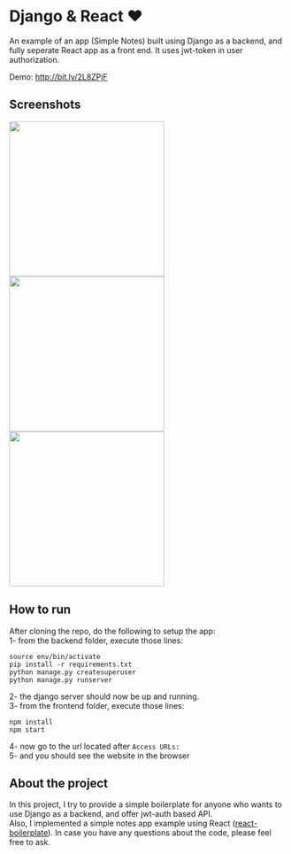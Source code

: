 # Django & React :heart:
An example of an app (Simple Notes) built using Django as a backend, and fully seperate React app as a front end. It uses jwt-token in user authorization.

Demo: http://bit.ly/2L8ZPjF

## Screenshots
<p>
  <img align="top" src="https://user-images.githubusercontent.com/37724969/48160436-bb459b00-e28c-11e8-99fc-d077cdf19100.png" width="280">
  <img align="top" src="https://user-images.githubusercontent.com/37724969/48160013-a0bef200-e28b-11e8-9172-70fc46a11235.png" width="280">
  <img align="top" src="https://user-images.githubusercontent.com/37724969/48160012-a0265b80-e28b-11e8-8997-90a68a6b8c3a.png" width="280">
</p>

## How to run
After cloning the repo, do the following to setup the app:<br />
1- from the backend folder, execute those lines:
```
source env/bin/activate
pip install -r requirements.txt
python manage.py createsuperuser
python manage.py runserver
```
2- the django server should now be up and running. <br />
3- from the frontend folder, execute those lines:
```
npm install
npm start
```
4- now go to the url located after `Access URLs:` <br/>
5- and you should see the website in the browser <br />

## About the project
In this project, I try to provide a simple boilerplate for anyone who wants to use Django as a backend, and offer jwt-auth based API. <br />
Also, I implemented a simple notes app example using React ([react-boilerplate](https://github.com/react-boilerplate/react-boilerplate)). In case you have any questions about the code, please feel free to ask. <br />
